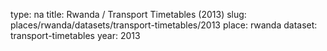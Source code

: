 type: na
title: Rwanda / Transport Timetables (2013)
slug: places/rwanda/datasets/transport-timetables/2013
place: rwanda
dataset: transport-timetables
year: 2013
